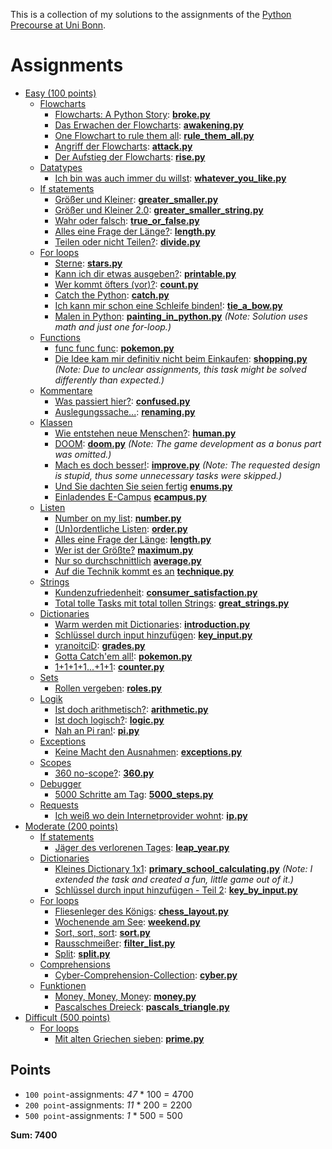 This is a collection of my solutions to the assignments of the
[Python Precourse at Uni Bonn](https://itsec.cs.uni-bonn.de/vorkurs/).

# Assignments

- [Easy (100 points)](https://itsec.cs.uni-bonn.de/vorkurs/aufgaben-fuer-100/)
  - [Flowcharts](https://itsec.cs.uni-bonn.de/vorkurs/aufgaben-fuer-100/flowcharts/)
    - [Flowcharts: A Python Story](https://itsec.cs.uni-bonn.de/vorkurs/aufgaben-fuer-100/flowcharts/004/):
      **[broke.py](src/easy/flowcharts/broke.py)**
    - [Das Erwachen der Flowcharts](https://itsec.cs.uni-bonn.de/vorkurs/aufgaben-fuer-100/flowcharts/005/):
      **[awakening.py](src/easy/flowcharts/awakening.py)**
    - [One Flowchart to rule them all](https://itsec.cs.uni-bonn.de/vorkurs/aufgaben-fuer-100/flowcharts/006/):
      **[rule_them_all.py](src/easy/flowcharts/rule_them_all.py)**
    - [Angriff der Flowcharts](https://itsec.cs.uni-bonn.de/vorkurs/aufgaben-fuer-100/flowcharts/001/):
      **[attack.py](src/easy/flowcharts/attack.py)**
    - [Der Aufstieg der Flowcharts](https://itsec.cs.uni-bonn.de/vorkurs/aufgaben-fuer-100/flowcharts/003/):
      **[rise.py](src/easy/flowcharts/rise.py)**
  - [Datatypes](https://itsec.cs.uni-bonn.de/vorkurs/aufgaben-fuer-100/datentypen/)
    - [Ich bin was auch immer du willst](https://itsec.cs.uni-bonn.de/vorkurs/aufgaben-fuer-100/datentypen/001/):
      **[whatever_you_like.py](src/easy/datatypes/whatever_you_like.py)**
  - [If statements](https://itsec.cs.uni-bonn.de/vorkurs/aufgaben-fuer-100/if-abfragen/)
    - [Größer und Kleiner](https://itsec.cs.uni-bonn.de/vorkurs/aufgaben-fuer-100/if-abfragen/001/):
      **[greater_smaller.py](src/easy/if/greater_smaller.py)**
    - [Größer und Kleiner 2.0](https://itsec.cs.uni-bonn.de/vorkurs/aufgaben-fuer-100/if-abfragen/005/):
      **[greater_smaller_string.py](src/easy/if/greater_smaller_string.py)**
    - [Wahr oder falsch](https://itsec.cs.uni-bonn.de/vorkurs/aufgaben-fuer-100/if-abfragen/002/):
      **[true_or_false.py](src/easy/if/true_or_false.py)**
    - [Alles eine Frage der Länge?](https://itsec.cs.uni-bonn.de/vorkurs/aufgaben-fuer-100/if-abfragen/003/):
      **[length.py](src/easy/if/length.py)**
    - [Teilen oder nicht Teilen?](https://itsec.cs.uni-bonn.de/vorkurs/aufgaben-fuer-100/if-abfragen/004/):
      **[divide.py](src/easy/if/divide.py)**
  - [For loops](https://itsec.cs.uni-bonn.de/vorkurs/aufgaben-fuer-100/for-loops/)
    - [Sterne](https://itsec.cs.uni-bonn.de/vorkurs/aufgaben-fuer-100/for-loops/001/):
      **[stars.py](src/easy/for/stars.py)**
    - [Kann ich dir etwas ausgeben?](https://itsec.cs.uni-bonn.de/vorkurs/aufgaben-fuer-100/for-loops/002/):
      **[printable.py](src/easy/for/printable.py)**
    - [Wer kommt öfters (vor)?](https://itsec.cs.uni-bonn.de/vorkurs/aufgaben-fuer-100/for-loops/005/):
      **[count.py](src/easy/for/count.py)**
    - [Catch the Python](https://itsec.cs.uni-bonn.de/vorkurs/aufgaben-fuer-100/for-loops/003/):
      **[catch.py](src/easy/for/catch.py)**
    - [Ich kann mir schon eine Schleife binden!](https://itsec.cs.uni-bonn.de/vorkurs/aufgaben-fuer-100/for-loops/004/):
      **[tie_a_bow.py](src/easy/for/tie_a_bow.py)**
    - [Malen in Python](https://itsec.cs.uni-bonn.de/vorkurs/aufgaben-fuer-100/for-loops/006/):
      **[painting_in_python.py](src/easy/for/painting_in_python.py)**
      *(Note: Solution uses math and just one for-loop.)*
  - [Functions](https://itsec.cs.uni-bonn.de/vorkurs/aufgaben-fuer-100/funktionen/)
    - [func func func](https://itsec.cs.uni-bonn.de/vorkurs/aufgaben-fuer-100/funktionen/001/):
      **[pokemon.py](src/easy/functions/pokemon.py)**
    - [Die Idee kam mir definitiv nicht beim Einkaufen](https://itsec.cs.uni-bonn.de/vorkurs/aufgaben-fuer-100/funktionen/002/):
      **[shopping.py](src/easy/functions/shopping.py)**
      *(Note: Due to unclear assignments, this task might be solved differently than expected.)*
  - [Kommentare](https://itsec.cs.uni-bonn.de/vorkurs/aufgaben-fuer-100/kommentare/)
    - [Was passiert hier?](https://itsec.cs.uni-bonn.de/vorkurs/aufgaben-fuer-100/kommentare/001/):
      **[confused.py](src/easy/comments/confused.py)**
    - [Auslegungssache...](https://itsec.cs.uni-bonn.de/vorkurs/aufgaben-fuer-100/kommentare/002/):
      **[renaming.py](src/easy/comments/renaming.py)**
  - [Klassen](https://itsec.cs.uni-bonn.de/vorkurs/aufgaben-fuer-100/klassen/)
    - [Wie entstehen neue Menschen?](https://itsec.cs.uni-bonn.de/vorkurs/aufgaben-fuer-100/klassen/001/):
      **[human.py](src/easy/classes/human.py)**
    - [DOOM](https://itsec.cs.uni-bonn.de/vorkurs/aufgaben-fuer-100/klassen/002/):
      **[doom.py](src/easy/classes/doom.py)**
      *(Note: The game development as a bonus part was omitted.)*
    - [Mach es doch besser!](https://itsec.cs.uni-bonn.de/vorkurs/aufgaben-fuer-100/klassen/003/):
      **[improve.py](src/easy/classes/improve.py)**
      *(Note: The requested design is stupid, thus some unnecessary tasks were skipped.)*
    - [Und Sie dachten Sie seien fertig](https://itsec.cs.uni-bonn.de/vorkurs/aufgaben-fuer-100/klassen/004/)
      **[enums.py](src/easy/classes/enums.py)**
    - [Einladendes E-Campus](https://itsec.cs.uni-bonn.de/vorkurs/aufgaben-fuer-100/klassen/005/)
      **[ecampus.py](src/easy/classes/ecampus.py)**
  - [Listen](https://itsec.cs.uni-bonn.de/vorkurs/aufgaben-fuer-100/listen/)
    - [Number on my list](https://itsec.cs.uni-bonn.de/vorkurs/aufgaben-fuer-100/listen/001/):
      **[number.py](src/easy/lists/number.py)**
    - [(Un)ordentliche Listen](https://itsec.cs.uni-bonn.de/vorkurs/aufgaben-fuer-100/listen/005/):
      **[order.py](src/easy/lists/order.py)**
    - [Alles eine Frage der Länge](https://itsec.cs.uni-bonn.de/vorkurs/aufgaben-fuer-100/listen/004/):
      **[length.py](src/easy/lists/length.py)**
    - [Wer ist der Größte?](https://itsec.cs.uni-bonn.de/vorkurs/aufgaben-fuer-100/listen/002/)
      **[maximum.py](src/easy/lists/maximum.py)**
    - [Nur so durchschnittlich](https://itsec.cs.uni-bonn.de/vorkurs/aufgaben-fuer-100/listen/003/)
      **[average.py](src/easy/lists/average.py)**
    - [Auf die Technik kommt es an](https://itsec.cs.uni-bonn.de/vorkurs/aufgaben-fuer-100/listen/006/)
        **[technique.py](src/easy/lists/technique.py)**
  - [Strings](https://itsec.cs.uni-bonn.de/vorkurs/aufgaben-fuer-100/strings/)
    - [Kundenzufriedenheit](https://itsec.cs.uni-bonn.de/vorkurs/aufgaben-fuer-100/strings/001/):
      **[consumer_satisfaction.py](src/easy/strings/consumer_satisfaction.py)**
    - [Total tolle Tasks mit total tollen Strings](https://itsec.cs.uni-bonn.de/vorkurs/aufgaben-fuer-100/strings/002/):
      **[great_strings.py](src/easy/strings/great_strings.py)**
  - [Dictionaries](https://itsec.cs.uni-bonn.de/vorkurs/aufgaben-fuer-100/dictionaries/)
    - [Warm werden mit Dictionaries](https://itsec.cs.uni-bonn.de/vorkurs/aufgaben-fuer-100/dictionaries/001/):
      **[introduction.py](src/easy/dictionaries/introduction.py)**
    - [Schlüssel durch input hinzufügen](https://itsec.cs.uni-bonn.de/vorkurs/aufgaben-fuer-100/dictionaries/002/):
      **[key_input.py](src/easy/dictionaries/key_input.py)**
    - [yranoitciD](https://itsec.cs.uni-bonn.de/vorkurs/aufgaben-fuer-100/dictionaries/005/):
      **[grades.py](src/easy/dictionaries/grades.py)**
    - [Gotta Catch'em all!](https://itsec.cs.uni-bonn.de/vorkurs/aufgaben-fuer-100/dictionaries/003/):
      **[pokemon.py](src/easy/dictionaries/pokemon.py)**
    - [1+1+1+1...+1+1](https://itsec.cs.uni-bonn.de/vorkurs/aufgaben-fuer-100/dictionaries/004/):
      **[counter.py](src/easy/dictionaries/counter.py)**
  - [Sets](https://itsec.cs.uni-bonn.de/vorkurs/aufgaben-fuer-100/sets/)
    - [Rollen vergeben](https://itsec.cs.uni-bonn.de/vorkurs/aufgaben-fuer-100/sets/001/):
      **[roles.py](src/easy/sets/roles.py)**
  - [Logik](https://itsec.cs.uni-bonn.de/vorkurs/aufgaben-fuer-100/logik/)
    - [Ist doch arithmetisch?](https://itsec.cs.uni-bonn.de/vorkurs/aufgaben-fuer-100/logik/002/):
      **[arithmetic.py](src/easy/logic/arithmetic.py)**
    - [Ist doch logisch?](https://itsec.cs.uni-bonn.de/vorkurs/aufgaben-fuer-100/logik/001/):
      **[logic.py](src/easy/logic/logic.py)**
    - [Nah an Pi ran!](https://itsec.cs.uni-bonn.de/vorkurs/aufgaben-fuer-100/logik/003/):
      **[pi.py](src/easy/logic/pi.py)**
  - [Exceptions](https://itsec.cs.uni-bonn.de/vorkurs/aufgaben-fuer-100/exceptions/)
    - [Keine Macht den Ausnahmen](https://itsec.cs.uni-bonn.de/vorkurs/aufgaben-fuer-100/exceptions/001/):
      **[exceptions.py](src/easy/exceptions/exceptions.py)**
  - [Scopes](https://itsec.cs.uni-bonn.de/vorkurs/aufgaben-fuer-100/scopes/)
    - [360 no-scope?](https://itsec.cs.uni-bonn.de/vorkurs/aufgaben-fuer-100/scopes/001/):
      **[360.py](src/easy/scopes/360.py)**
  - [Debugger](https://itsec.cs.uni-bonn.de/vorkurs/aufgaben-fuer-100/debugger/)
    - [5000 Schritte am Tag](https://itsec.cs.uni-bonn.de/vorkurs/aufgaben-fuer-100/debugger/001/):
      **[5000_steps.py](src/easy/debugger/5000_steps.py)**
  - [Requests](https://itsec.cs.uni-bonn.de/vorkurs/aufgaben-fuer-100/requests/)
    - [Ich weiß wo dein Internetprovider wohnt](https://itsec.cs.uni-bonn.de/vorkurs/aufgaben-fuer-100/requests/001/):
      **[ip.py](src/easy/requests/ip.py)**
- [Moderate (200 points)](https://itsec.cs.uni-bonn.de/vorkurs/aufgaben-fuer-200/)
  - [If statements](https://itsec.cs.uni-bonn.de/vorkurs/aufgaben-fuer-200/if-abfragen/)
    - [Jäger des verlorenen Tages](https://itsec.cs.uni-bonn.de/vorkurs/aufgaben-fuer-200/if-abfragen/001/):
      **[leap_year.py](src/moderate/if/leap_year.py)**
  - [Dictionaries](https://itsec.cs.uni-bonn.de/vorkurs/aufgaben-fuer-200/dictionaries/)
    - [Kleines Dictionary 1x1](https://itsec.cs.uni-bonn.de/vorkurs/aufgaben-fuer-200/dictionaries/002/):
      **[primary_school_calculating.py](src/moderate/dictionaries/primary_school_calculating.py)**
      *(Note: I extended the task and created a fun, little game out of it.)*
    - [Schlüssel durch input hinzufügen - Teil 2](https://itsec.cs.uni-bonn.de/vorkurs/aufgaben-fuer-200/dictionaries/001/):
      **[key_by_input.py](src/moderate/dictionaries/key_by_input.py)**
  - [For loops](https://itsec.cs.uni-bonn.de/vorkurs/aufgaben-fuer-200/for-loops/)
    - [Fliesenleger des Königs](https://itsec.cs.uni-bonn.de/vorkurs/aufgaben-fuer-200/for-loops/001/):
      **[chess_layout.py](src/moderate/for/chess_layout.py)**
    - [Wochenende am See](https://itsec.cs.uni-bonn.de/vorkurs/aufgaben-fuer-200/for-loops/002/):
      **[weekend.py](src/moderate/for/weekend.py)**
    - [Sort, sort, sort](https://itsec.cs.uni-bonn.de/vorkurs/aufgaben-fuer-200/for-loops/003/):
      **[sort.py](src/moderate/for/sort.py)**
    - [Rausschmeißer](https://itsec.cs.uni-bonn.de/vorkurs/aufgaben-fuer-200/for-loops/004/):
      **[filter_list.py](src/moderate/for/filter_list.py)**
    - [Split](https://itsec.cs.uni-bonn.de/vorkurs/aufgaben-fuer-200/for-loops/006/):
      **[split.py](src/moderate/for/split.py)**
  - [Comprehensions](https://itsec.cs.uni-bonn.de/vorkurs/aufgaben-fuer-200/comprehensions/)
    - [Cyber-Comprehension-Collection](https://itsec.cs.uni-bonn.de/vorkurs/aufgaben-fuer-200/comprehensions/001/):
      **[cyber.py](src/moderate/comprehension/cyber.py)**
  - [Funktionen](https://itsec.cs.uni-bonn.de/vorkurs/aufgaben-fuer-200/funktionen/)
    - [Money, Money, Money](https://itsec.cs.uni-bonn.de/vorkurs/aufgaben-fuer-200/funktionen/001/):
      **[money.py](src/moderate/functions/money.py)**
    - [Pascalsches Dreieck](https://itsec.cs.uni-bonn.de/vorkurs/aufgaben-fuer-200/funktionen/002/):
      **[pascals_triangle.py](src/moderate/functions/pascals_triangle.py)**
- [Difficult (500 points)](https://itsec.cs.uni-bonn.de/vorkurs/aufgaben-fuer-500/)
  - [For loops](https://itsec.cs.uni-bonn.de/vorkurs/aufgaben-fuer-500/for-loops/)
    - [Mit alten Griechen sieben](https://itsec.cs.uni-bonn.de/vorkurs/aufgaben-fuer-500/for-loops/002/):
      **[prime.py](src/difficult/for/prime.py)**

## Points

- `100 point`-assignments: *47* * 100 = 4700
- `200 point`-assignments: *11* * 200 = 2200
- `500 point`-assignments: *1* * 500 = 500

**Sum: 7400**